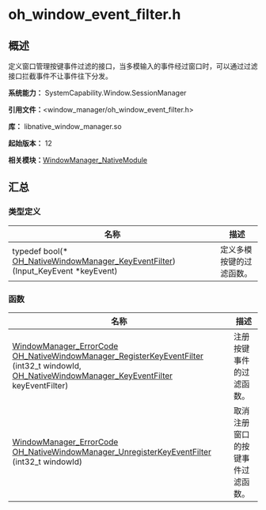 # oh_window_event_filter.h


## 概述

定义窗口管理按键事件过滤的接口，当多模输入的事件经过窗口时，可以通过过滤接口拦截事件不让事件往下分发。

**系统能力：** SystemCapability.Window.SessionManager

**引用文件：**&lt;window_manager/oh_window_event_filter.h&gt;

**库：** libnative_window_manager.so

**起始版本：** 12

**相关模块：**[WindowManager_NativeModule](_window_manager___native_module.md)


## 汇总


### 类型定义

| 名称 | 描述 | 
| -------- | -------- |
| typedef bool(\* [OH_NativeWindowManager_KeyEventFilter](_window_manager___native_moudle.md#oh_nativewindowmanager_keyeventfilter)) (Input_KeyEvent \*keyEvent) | 定义多模按键的过滤函数。 | 


### 函数

| 名称 | 描述 | 
| -------- | -------- |
| [WindowManager_ErrorCode](_window_manager___native_moudle.md#windowmanager_errorcode)  [OH_NativeWindowManager_RegisterKeyEventFilter](_window_manager___native_moudle.md#oh_nativewindowmanager_registerkeyeventfilter) (int32_t windowId, [OH_NativeWindowManager_KeyEventFilter](_window_manager___native_moudle.md#oh_nativewindowmanager_keyeventfilter) keyEventFilter) | 注册按键事件的过滤函数。 | 
| [WindowManager_ErrorCode](_window_manager___native_moudle.md#windowmanager_errorcode)  [OH_NativeWindowManager_UnregisterKeyEventFilter](_window_manager___native_moudle.md#oh_nativewindowmanager_unregisterkeyeventfilter) (int32_t windowId) | 取消注册窗口的按键事件过滤函数。 | 
